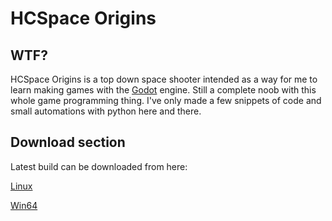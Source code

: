 # HCSpace Origins
## WTF?
HCSpace Origins is a top down space shooter intended as a way for me to learn making games with the [Godot](https://godotengine.org/) engine. Still a complete noob with this whole game programming thing. I've only made a few snippets of code and small automations with python here and there.
## Download section
Latest build can be downloaded from here:

[Linux](https://mega.nz/file/Y7YyCBSZ#PqwIYPpiJFwSVQK7P8eLJY4lr_A77xwLybgMBcbCqiw)

[Win64](https://mega.nz/file/5jZWhZxK#YhIOGQ42Bzrbg9_tmIhS2v4tV4Kmo--GZ-Kjkxvs9jI)
